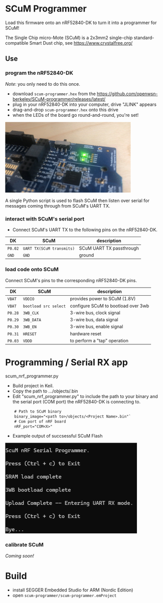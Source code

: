 # SCuM Programmer

Load this firmware onto an nRF52840-DK to turn it into a programmer for SCuM!

The Single Chip micro-Mote (SCuM) is a 2x3mm2 single-chip standard-compatible Smart Dust chip, see https://www.crystalfree.org/

## Use

### program the nRF52840-DK

_Note_: you only need to do this once.

- download `scum-programmer.hex` from the https://github.com/openwsn-berkeley/SCuM-programmer/releases/latest/
- plug in your nRF52840-DK into your computer, drive "JLINK" appears
- drag-and-drop `scum-programmer.hex` onto this drive
- when the LEDs of the board go round-and-round, you're set!

![](static/round_and_round.gif)

A single Python script is used to flash SCuM then listen over serial for messages coming through from SCuM's UART TX.

### interact with SCuM's serial port

* Connect SCuM's UART TX to the following pins on the nRF52840-DK.

| DK      | SCuM                     | description                         |
| ------- | ------------------------ | ----------------------------------- |
| `P0.02` | `UART TX(SCuM transmits)`| SCuM UART TX passthrough            |
| `GND`   | `GND`                    | ground                              |

### load code onto SCuM

Connect SCuM's pins to the corresponding nRF52840-DK pins.

| DK      | SCuM                     | description                         |
| ------- | ------------------------ | ----------------------------------- |
| `VBAT`  | `VDDIO`                  | provides power to SCuM (1.8V)       |
| `VBAT`  | `bootload src select`    | configure SCuM to bootload over 3wb |
| `P0.28` | `3WB_CLK`                | 3-wire bus, clock signal            |
| `P0.29` | `3WB_DATA`               | 3-wire bus, data signal             |
| `P0.30` | `3WB_EN`                 | 3-wire bus, enable signal           |
| `P0.31` | `HRESET`                 | hardware reset                      |
| `P0.03` | `VDDD`                   | to perform a "tap" operation        |

 # Programming / Serial RX app
scum_nrf_programmer.py
- Build project in Keil.
- Copy the path to .../objects/<Project Name>.bin
- Edit "scum_nrf_programmer.py" to include the path to your binary and the serial port (COM port) the nRF52840-DK is connecting to.
```
    # Path to SCuM binary
    binary_image="<path to>/objects/<Project Name>.bin"`
    # Com port of nRF board 
    nRF_port="COM<X>"
```
- Example output of succsessful SCuM Flash

![](image.png)

### calibrate SCuM

_Coming soon!_

# Build

- install SEGGER Embedded Studio for ARM (Nordic Edition)
- open `scum-programmer/scum-programmer.emProject`

